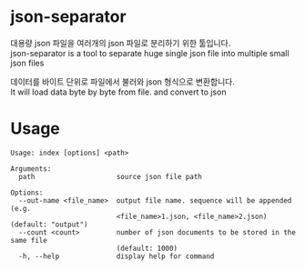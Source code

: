 # json-separator

대용량 json 파일을 여러개의 json 파일로 분리하기 위한 툴입니다.  
json-separator is a tool to separate huge single json file into multiple small json files

데이터를 바이트 단위로 파일에서 불러와 json 형식으로 변환합니다.  
It will load data byte by byte from file. and convert to json

# Usage

```
Usage: index [options] <path>

Arguments:
  path                    source json file path

Options:
  --out-name <file_name>  output file name. sequence will be appended (e.g.
                          <file_name>1.json, <file_name>2.json) (default: "output")
  --count <count>         number of json documents to be stored in the same file
                          (default: 1000)
  -h, --help              display help for command
```
